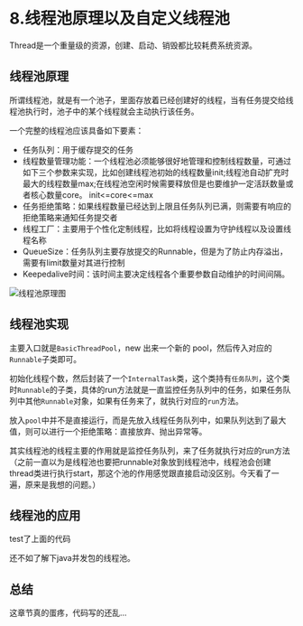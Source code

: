 # 8.线程池原理以及自定义线程池
Thread是一个重量级的资源，创建、启动、销毁都比较耗费系统资源。
## 线程池原理
所谓线程池，就是有一个池子，里面存放着已经创建好的线程，当有任务提交给线程池执行时，池子中的某个线程就会主动执行该任务。

一个完整的线程池应该具备如下要素：
* 任务队列：用于缓存提交的任务
* 线程数量管理功能：一个线程池必须能够很好地管理和控制线程数量，可通过如下三个参数来实现，比如创建线程池初始的线程数量init;线程池自动扩充时最大的线程数量max;在线程池空闲时候需要释放但是也要维护一定活跃数量或者核心数量core。 init<=core<=max
* 任务拒绝策略：如果线程数量已经达到上限且任务队列已满，则需要有响应的拒绝策略来通知任务提交者
* 线程工厂：主要用于个性化定制线程，比如将线程设置为守护线程以及设置线程名称
* QueueSize：任务队列主要存放提交的Runnable，但是为了防止内存溢出，需要有limit数量对其进行控制
* Keepedalive时间：该时间主要决定线程各个重要参数自动维护的时间间隔。

![线程池原理图](https://tva2.sinaimg.cn/large/005VwC5mly1g8pqxj1yt4j30lf08wdje.jpg)


## 线程池实现

主要入口就是`BasicThreadPool`，new 出来一个新的 pool，然后传入对应的`Runnable`子类即可。

初始化线程个数，然后封装了一个`InternalTask`类，这个类持有`任务队列`，这个类时`Runnable`的子类，具体的run方法就是一直监控任务队列中的任务，如果任务队列中其他`Runnable`对象，如果有任务来了，就执行对应的`run`方法。

放入`pool`中并不是直接运行，而是先放入线程任务队列中，如果队列达到了最大值，则可以进行一个拒绝策略：直接放弃、抛出异常等。

其实线程池的线程主要的作用就是监控任务队列，来了任务就执行对应的run方法（之前一直以为是线程池也要把runnable对象放到线程池中，线程池会创建thread类进行执行start，那这个池的作用感觉跟直接启动没区别。今天看了一遍，原来是我想的问题。）

## 线程池的应用
test了上面的代码

还不如了解下java并发包的线程池。

## 总结
这章节真的蛋疼，代码写的还乱...
